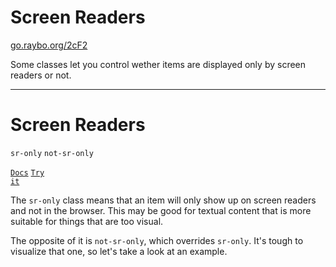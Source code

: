 <!-- .slide: data-state="layout-title" class="bg-dark"-->

# Screen Readers

<div class="slide-link"><a href="https://go.raybo.org/2cF2"><i class="fab fa-slideshare"></i> go.raybo.org/2cF2</a></div>

> >

Some classes let you control wether items are displayed only by screen readers or not.

---

# Screen Readers

`sr-only` `not-sr-only`

<a href="https://tailwindcss.com/docs/screen-readers" target="_blank"><code class="code-exciting">Docs</code></a> <a href="https://codepen.io/planetoftheweb/pen/eYdRKBx?editors=1000" target="_blank"><code class="code-royal">Try it</code></a>

> >

The `sr-only` class means that an item will only show up on screen readers and not in the browser. This may be good for textual content that is more suitable for things that are too visual.

The opposite of it is `not-sr-only`, which overrides `sr-only`. It's tough to visualize that one, so let's take a look at an example.